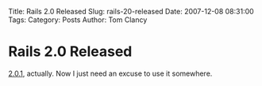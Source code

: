 Title: Rails 2.0 Released
Slug: rails-20-released
Date: 2007-12-08 08:31:00
Tags: 
Category: Posts
Author: Tom Clancy

# Rails 2.0 Released

<a href="http://weblog.rubyonrails.org/2007/12/7/rails-2-0-it-s-done" target="_blank">2.0.1</a>, actually. Now I just need an excuse to use it somewhere.
